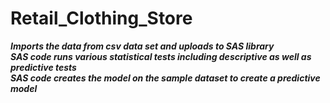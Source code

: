 # Retail_Clothing_Store
***Imports the data from csv data set and uploads to SAS library***\
***SAS code runs various statistical tests including descriptive as well as predictive tests***\
***SAS code creates the model on the sample dataset to create a predictive model***
